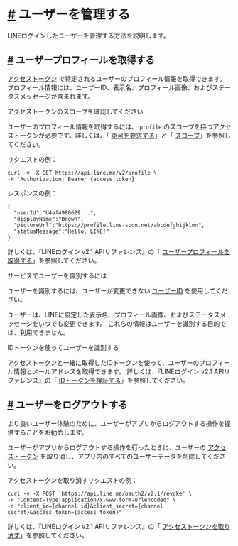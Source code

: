 # [\#](https://developers.line.biz/ja/docs/line-login/managing-users/#page-title) ユーザーを管理する

LINEログインしたユーザーを管理する方法を説明します。

## [\#](https://developers.line.biz/ja/docs/line-login/managing-users/#get-profile) ユーザープロフィールを取得する

[アクセストークン](https://developers.line.biz/ja/docs/line-login/managing-access-tokens/) で特定されるユーザーのプロフィール情報を取得できます。プロフィール情報には、ユーザーID、表示名、プロフィール画像、およびステータスメッセージが含まれます。

アクセストークンのスコープを確認してください

ユーザーのプロフィール情報を取得するには、 `profile` のスコープを持つアクセストークンが必要です。詳しくは、「 [認可を要求する](https://developers.line.biz/ja/docs/line-login/integrate-line-login/#making-an-authorization-request)」と「 [スコープ](https://developers.line.biz/ja/docs/line-login/integrate-line-login/#scopes)」を参照してください。

リクエストの例：

```
curl -v -X GET https://api.line.me/v2/profile \
-H 'Authorization: Bearer {access token}'

```

レスポンスの例：

```
{
  "userId":"U4af4980629...",
  "displayName":"Brown",
  "pictureUrl":"https://profile.line-scdn.net/abcdefghijklmn",
  "statusMessage":"Hello, LINE!"
}

```

詳しくは、『LINEログイン v2.1 APIリファレンス』の「 [ユーザープロフィールを取得する](https://developers.line.biz/ja/reference/line-login/#get-user-profile)」を参照してください。

サービスでユーザーを識別するには

ユーザーを識別するには、ユーザーが変更できない [ユーザーID](https://developers.line.biz/ja/glossary/#user-id) を使用してください。

ユーザーは、LINEに設定した表示名、プロフィール画像、およびステータスメッセージをいつでも変更できます。
これらの情報はユーザーを識別する目的では、利用できません。

IDトークンを使ってユーザーを識別する

アクセストークンと一緒に取得したIDトークンを使って、ユーザーのプロフィール情報とメールアドレスを取得できます。
詳しくは、『LINEログイン v2.1 APIリファレンス』の「 [IDトークンを検証する](https://developers.line.biz/ja/reference/line-login/#verify-id-token)」を参照してください。

## [\#](https://developers.line.biz/ja/docs/line-login/managing-users/#logout) ユーザーをログアウトする

より良いユーザー体験のために、ユーザーがアプリからログアウトする操作を提供することをお勧めします。

ユーザーがアプリからログアウトする操作を行ったときに、ユーザーの [アクセストークン](https://developers.line.biz/ja/docs/line-login/managing-access-tokens/) を取り消し、アプリ内のすべてのユーザーデータを削除してください。

アクセストークンを取り消すリクエストの例：

```
curl -v -X POST 'https://api.line.me/oauth2/v2.1/revoke' \
-H "Content-Type:application/x-www-form-urlencoded" \
-d "client_id={channel id}&client_secret={channel secret}&access_token={access token}"

```

詳しくは、『LINEログイン v2.1 APIリファレンス』の「 [アクセストークンを取り消す](https://developers.line.biz/ja/reference/line-login/#revoke-access-token)」を参照してください。
